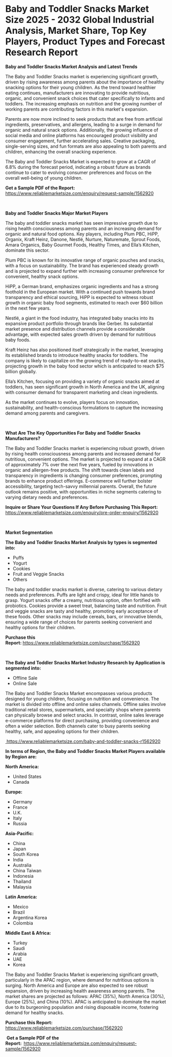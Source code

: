 <p><h1>Baby and Toddler Snacks Market Size 2025 - 2032 Global Industrial Analysis, Market Share, Top Key Players, Product Types and Forecast Research Report</h1></p><p><strong>Baby and Toddler Snacks Market Analysis and Latest Trends</strong></p>
<p><p>The Baby and Toddler Snacks market is experiencing significant growth, driven by rising awareness among parents about the importance of healthy snacking options for their young children. As the trend toward healthier eating continues, manufacturers are innovating to provide nutritious, organic, and convenient snack choices that cater specifically to infants and toddlers. The increasing emphasis on nutrition and the growing number of working parents are contributing factors in this market's expansion.</p><p>Parents are now more inclined to seek products that are free from artificial ingredients, preservatives, and allergens, leading to a surge in demand for organic and natural snack options. Additionally, the growing influence of social media and online platforms has encouraged product visibility and consumer engagement, further accelerating sales. Creative packaging, single-serving sizes, and fun formats are also appealing to both parents and children, enhancing the overall snacking experience.</p><p>The Baby and Toddler Snacks Market is expected to grow at a CAGR of 6.8% during the forecast period, indicating a robust future as brands continue to cater to evolving consumer preferences and focus on the overall well-being of young children.</p></p>
<p><strong>Get a Sample PDF of the Report:&nbsp;</strong> <a href="https://www.reliablemarketsize.com/enquiry/request-sample/1562920?utm_campaign=1103&utm_medium=2&utm_source=Github&utm_content=ia&utm_term=16042025&utm_id=baby-and-toddler-snacks">https://www.reliablemarketsize.com/enquiry/request-sample/1562920</a></p>
<p>&nbsp;</p>
<p><strong>Baby and Toddler Snacks Major Market Players</strong></p>
<p><p>The baby and toddler snacks market has seen impressive growth due to rising health consciousness among parents and an increasing demand for organic and natural food options. Key players, including Plum PBC, HiPP, Organix, Kraft Heinz, Danone, Nestlé, Nurture, Naturemate, Sprout Foods, Amara Organics, Baby Gourmet Foods, Healthy Times, and Ella’s Kitchen, dominate this sector.</p><p>Plum PBC is known for its innovative range of organic pouches and snacks, with a focus on sustainability. The brand has experienced steady growth and is projected to expand further with increasing consumer preference for convenient, healthy snack options.</p><p>HiPP, a German brand, emphasizes organic ingredients and has a strong foothold in the European market. With a continued push towards brand transparency and ethical sourcing, HiPP is expected to witness robust growth in organic baby food segments, estimated to reach over $60 billion in the next few years.</p><p>Nestlé, a giant in the food industry, has integrated baby snacks into its expansive product portfolio through brands like Gerber. Its substantial market presence and distribution channels provide a considerable advantage, with expected sales growth driven by demand for nutritious baby foods.</p><p>Kraft Heinz has also positioned itself strategically in the market, leveraging its established brands to introduce healthy snacks for toddlers. The company is likely to capitalize on the growing trend of ready-to-eat snacks, projecting growth in the baby food sector which is anticipated to reach $75 billion globally.</p><p>Ella’s Kitchen, focusing on providing a variety of organic snacks aimed at toddlers, has seen significant growth in North America and the UK, aligning with consumer demand for transparent marketing and clean ingredients.</p><p>As the market continues to evolve, players focus on innovation, sustainability, and health-conscious formulations to capture the increasing demand among parents and caregivers.</p></p>
<p>&nbsp;</p>
<p><strong>What Are The Key Opportunities For Baby and Toddler Snacks Manufacturers?</strong></p>
<p><p>The Baby and Toddler Snacks market is experiencing robust growth, driven by rising health consciousness among parents and increased demand for nutritious, convenient options. The market is projected to expand at a CAGR of approximately 7% over the next five years, fueled by innovations in organic and allergen-free products. The shift towards clean labels and transparency in ingredients is changing consumer preferences, prompting brands to enhance product offerings. E-commerce will further bolster accessibility, targeting tech-savvy millennial parents. Overall, the future outlook remains positive, with opportunities in niche segments catering to varying dietary needs and preferences.</p></p>
<p><strong>Inquire or Share Your Questions If Any Before Purchasing This Report:</strong> <a href="https://www.reliablemarketsize.com/enquiry/pre-order-enquiry/1562920?utm_campaign=1103&utm_medium=2&utm_source=Github&utm_content=ia&utm_term=16042025&utm_id=baby-and-toddler-snacks">https://www.reliablemarketsize.com/enquiry/pre-order-enquiry/1562920</a></p>
<p>&nbsp;</p>
<p><strong>Market Segmentation</strong></p>
<p><strong>The Baby and Toddler Snacks Market Analysis by types is segmented into:</strong></p>
<p><ul><li>Puffs</li><li>Yogurt</li><li>Cookies</li><li>Fruit and Veggie Snacks</li><li>Others</li></ul></p>
<p><p>The baby and toddler snacks market is diverse, catering to various dietary needs and preferences. Puffs are light and crispy, ideal for little hands to grasp. Yogurt snacks offer a creamy, nutritious option, often fortified with probiotics. Cookies provide a sweet treat, balancing taste and nutrition. Fruit and veggie snacks are tasty and healthy, promoting early acceptance of these foods. Other snacks may include cereals, bars, or innovative blends, ensuring a wide range of choices for parents seeking convenient and healthy options for their children.</p></p>
<p><strong>Purchase this Report:&nbsp;</strong><a href="https://www.reliablemarketsize.com/purchase/1562920?utm_campaign=1103&utm_medium=2&utm_source=Github&utm_content=ia&utm_term=16042025&utm_id=baby-and-toddler-snacks">https://www.reliablemarketsize.com/purchase/1562920</a></p>
<p>&nbsp;</p>
<p><strong>The Baby and Toddler Snacks Market Industry Research by Application is segmented into:</strong></p>
<p><ul><li>Offline Sale</li><li>Online Sale</li></ul></p>
<p><p>The Baby and Toddler Snacks Market encompasses various products designed for young children, focusing on nutrition and convenience. The market is divided into offline and online sales channels. Offline sales involve traditional retail stores, supermarkets, and specialty shops where parents can physically browse and select snacks. In contrast, online sales leverage e-commerce platforms for direct purchasing, providing convenience and often a wider selection. Both channels cater to busy parents seeking healthy, safe, and appealing options for their children.</p></p>
<p><a href="https://www.reliablemarketsize.com/baby-and-toddler-snacks-r1562920?utm_campaign=1103&utm_medium=2&utm_source=Github&utm_content=ia&utm_term=16042025&utm_id=baby-and-toddler-snacks">&nbsp;https://www.reliablemarketsize.com/baby-and-toddler-snacks-r1562920</a></p>
<p><strong>In terms of Region, the Baby and Toddler Snacks Market Players available by Region are:</strong></p>
<p>
    <p> <strong> North America: </strong>
        <ul>
            <li>United States</li>
            <li>Canada</li>
        </ul>
        </p> 
    <p> <strong> Europe: </strong>
        <ul>
            <li>Germany</li>
            <li>France</li>
            <li>U.K.</li>
            <li>Italy</li>
            <li>Russia</li>
        </ul>
        </p> 
    <p> <strong> Asia-Pacific: </strong>
        <ul>
            <li>China</li>
            <li>Japan</li>
            <li>South Korea</li>
            <li>India</li>
            <li>Australia</li>
            <li>China Taiwan</li>
            <li>Indonesia</li>
            <li>Thailand</li>
            <li>Malaysia</li>
        </ul>
        </p> 
    <p> <strong> Latin America: </strong>
        <ul>
            <li>Mexico</li>
            <li>Brazil</li>
            <li>Argentina Korea</li>
            <li>Colombia</li>
        </ul>
        </p> 
    <p> <strong> Middle East & Africa: </strong>
        <ul>
            <li>Turkey</li>
            <li>Saudi</li>
            <li>Arabia</li>
            <li>UAE</li>
            <li>Korea</li>
        </ul>
    </p>
    </p>
<p><p>The Baby and Toddler Snacks Market is experiencing significant growth, particularly in the APAC region, where demand for nutritious options is surging. North America and Europe are also expected to see robust expansion, driven by increasing health awareness among parents. The market shares are projected as follows: APAC (35%), North America (30%), Europe (25%), and China (10%). APAC is anticipated to dominate the market due to its burgeoning population and rising disposable income, fostering demand for healthy snacks.</p></p>
<p><strong>Purchase this Report: </strong><a href="https://www.reliablemarketsize.com/purchase/1562920?utm_campaign=1103&utm_medium=2&utm_source=Github&utm_content=ia&utm_term=16042025&utm_id=baby-and-toddler-snacks">https://www.reliablemarketsize.com/purchase/1562920</a></p>
<p>&nbsp;<strong>Get a Sample PDF of the Report:&nbsp;&nbsp;</strong><a href="https://www.reliablemarketsize.com/enquiry/request-sample/1562920?utm_campaign=1103&utm_medium=2&utm_source=Github&utm_content=ia&utm_term=16042025&utm_id=baby-and-toddler-snacks">https://www.reliablemarketsize.com/enquiry/request-sample/1562920</a></p>
<p><strong></strong></p>
<p><p></p><p></p><p></p></p>